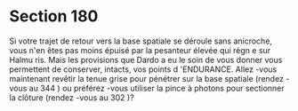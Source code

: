 # Section 180

Si votre trajet de retour vers la base spatiale se déroule sans
anicroche, vous n'en êtes pas moins épuisé par la pesanteur
élevée qui règn e sur Halmu ris. Mais les provisions que Dardo a
eu le soin de vous donner vous permettent de conserver, intacts,
vos points d 'ENDURANCE.  Allez -vous maintenant revêtir la
tenue grise pour pénétrer sur la base spatiale (rendez -vous au
344 ) ou préférez -vous utiliser la pince à photons pour sectionner
la clôture (rendez -vous au 302 )?